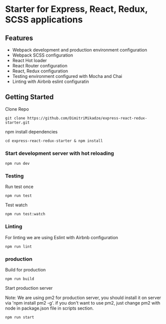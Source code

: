 # Starter for Express, React, Redux, SCSS applications

## Features

- Webpack development and production environment configuration
- Webpack SCSS configuration
- React Hot loader
- React Router configuration
- React, Redux configuration
- Testing environment configured with Mocha and Chai
- Linting with Airbnb eslint configuratin

## Getting Started

Clone Repo

````
git clone https://github.com/DimitriMikadze/express-react-redux-starter.git
````

npm install dependencies

````
cd express-react-redux-starter & npm install
````

### Start development server with hot reloading

````
npm run dev
````

### Testing

Run test once

````
npm run test
````

Test watch

````
npm run test:watch
````

### Linting

For linting we are using Eslint with Airbnb configuration

````
npm run lint
````

### production

Build for production

````
npm run build
````

Start production server

Note: We are using pm2 for production server, you should install it on server via 'npm install pm2 -g'.
if you don't want to use pm2, just change pm2 with node in package.json file in scripts section.

````
npm run start
````

